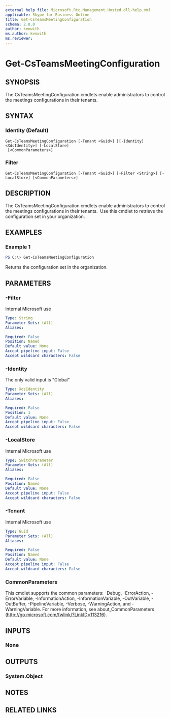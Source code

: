 ```yaml
---
external help file: Microsoft.Rtc.Management.Hosted.dll-help.xml
applicable: Skype for Business Online
title: Get-CsTeamsMeetingConfiguration
schema: 2.0.0
author: kenwith
ms.author: kenwith
ms.reviewer:
---
```


# Get-CsTeamsMeetingConfiguration

## SYNOPSIS

The CsTeamsMeetingConfiguration cmdlets enable administrators to control the meetings configurations in their tenants. 	

## SYNTAX

### Identity (Default)
```
Get-CsTeamsMeetingConfiguration [-Tenant <Guid>] [[-Identity] <XdsIdentity>] [-LocalStore]
 [<CommonParameters>]
```

### Filter
```
Get-CsTeamsMeetingConfiguration [-Tenant <Guid>] [-Filter <String>] [-LocalStore] [<CommonParameters>]
```

## DESCRIPTION
The CsTeamsMeetingConfiguration cmdlets enable administrators to control the meetings configurations in their tenants. 	Use this cmdlet to retrieve the configuration set in your organization.

## EXAMPLES

### Example 1
```powershell
PS C:\> Get-CsTeamsMeetingConfiguration
```

Returns the configuration set in the organization.

## PARAMETERS

### -Filter
Internal Microsoft use

```yaml
Type: String
Parameter Sets: (All)
Aliases:

Required: False
Position: Named
Default value: None
Accept pipeline input: False
Accept wildcard characters: False
```

### -Identity
The only valid input is "Global"

```yaml
Type: XdsIdentity
Parameter Sets: (All)
Aliases:

Required: False
Position: 1
Default value: None
Accept pipeline input: False
Accept wildcard characters: False
```

### -LocalStore
Internal Microsoft use

```yaml
Type: SwitchParameter
Parameter Sets: (All)
Aliases:

Required: False
Position: Named
Default value: None
Accept pipeline input: False
Accept wildcard characters: False
```

### -Tenant
Internal Microsoft use

```yaml
Type: Guid
Parameter Sets: (All)
Aliases:

Required: False
Position: Named
Default value: None
Accept pipeline input: False
Accept wildcard characters: False
```

### CommonParameters
This cmdlet supports the common parameters: -Debug, -ErrorAction, -ErrorVariable, -InformationAction, -InformationVariable, -OutVariable, -OutBuffer, -PipelineVariable, -Verbose, -WarningAction, and -WarningVariable.
For more information, see about_CommonParameters (http://go.microsoft.com/fwlink/?LinkID=113216).

## INPUTS

### None
## OUTPUTS

### System.Object
## NOTES

## RELATED LINKS
